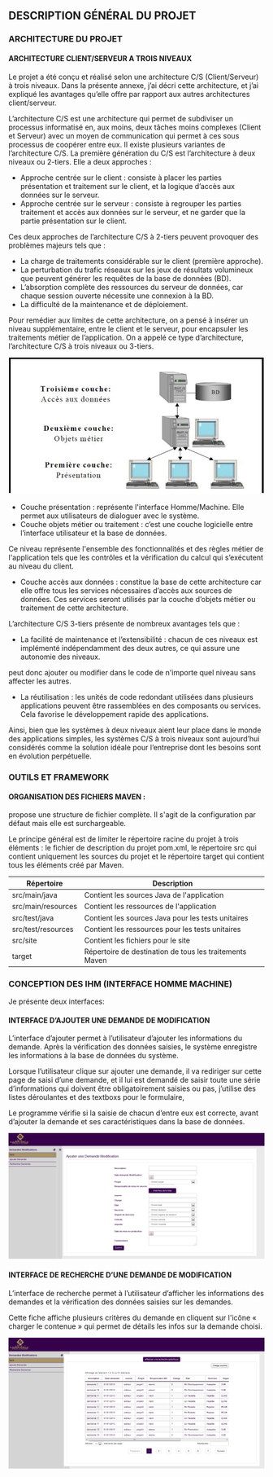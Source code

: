 <h2>DESCRIPTION GÉNÉRAL DU PROJET</h2>
<h3>ARCHITECTURE DU PROJET</h3>
<h4>ARCHITECTURE CLIENT/SERVEUR A TROIS NIVEAUX</h4>
<p>
    Le projet a été conçu et réalisé selon une architecture C/S (Client/Serveur) à trois niveaux. Dans la présente annexe, j’ai décri cette architecture, et j’ai expliqué les avantages qu’elle offre par rapport aux autres architectures client/serveur.
</p>

<p>
    L’architecture C/S est une architecture qui permet de subdiviser un processus informatisé en, aux moins, deux tâches moins complexes (Client et Serveur) avec un moyen de communication qui permet à ces sous processus de coopérer entre eux.
    Il existe plusieurs variantes de l’architecture C/S. La première génération du C/S est l’architecture à deux niveaux ou 2-tiers. Elle a deux approches :
</p>

<ul>
    <li>Approche centrée sur le client : consiste à placer les parties présentation et traitement sur le client, et la logique d’accès aux données sur le serveur.</li>
    <li>Approche centrée sur le serveur : consiste à regrouper les parties traitement et accès aux données sur le serveur, et ne garder que la partie présentation sur le client.</li>
</ul>
<p>
    Ces deux approches de l’architecture C/S à 2-tiers peuvent provoquer des problèmes majeurs tels que :
</p>
<ul>
    <li>La charge de traitements considérable sur le client (première approche).</li>
    <li>La perturbation du trafic réseaux sur les jeux de résultats volumineux que peuvent générer les requêtes de la base de données (BD).</li>
    <li>L’absorption complète des ressources du serveur de données, car chaque session ouverte nécessite une connexion à la BD.</li>
    <li>La difficulté de la maintenance et de déploiement.</li>
</ul>
<p>
    Pour remédier aux limites de cette architecture, on a pensé à insérer un niveau supplémentaire, entre le client et le serveur, pour encapsuler les traitements métier de l’application. On a appelé ce type d’architecture, l’architecture C/S à trois niveaux ou 3-tiers.
</p>
<img src="Image1.PNG">
<ul>
    <li>Couche présentation : représente l'interface Homme/Machine. Elle permet aux utilisateurs de dialoguer avec le système.</li>
    <li>Couche objets métier ou traitement : c’est une couche logicielle entre l’interface utilisateur et la base de données.</li>
</ul>
<p>Ce niveau représente l'ensemble des fonctionnalités et des règles métier de l'application tels que les contrôles et la vérification du calcul qui s’exécutent au niveau du client.</p>
<ul>
    <li>Couche accès aux données : constitue la base de cette architecture car elle offre tous les services nécessaires d’accès aux sources de données. Ces services seront utilisés par la couche d’objets métier ou traitement de cette architecture.</li>
</ul>

<p>L’architecture C/S 3-tiers présente de nombreux avantages tels que :</p>

<ul>
    <li>La facilité de maintenance et l’extensibilité : chacun de ces niveaux est implémenté indépendamment des deux autres, ce qui assure une autonomie des niveaux.</li>
</ul>
<p>peut donc ajouter ou modifier dans le code de n'importe quel niveau sans affecter les autres.</p>
<ul>
    <li>
        La réutilisation : les unités de code redondant utilisées dans plusieurs applications peuvent être rassemblées en des composants ou services. Cela favorise le développement rapide des applications.
    </li>
</ul>
<p>
    Ainsi, bien que les systèmes à deux niveaux aient leur place dans le monde des applications simples, les systèmes C/S à trois niveaux sont aujourd’hui considérés comme la solution idéale pour l’entreprise dont les besoins sont en évolution perpétuelle.
</p>
<h3>OUTILS ET FRAMEWORK</h3>
<h4>ORGANISATION DES FICHIERS MAVEN :</h4>
<p>
    propose une structure de fichier complète. Il s'agit de la configuration par défaut mais elle est surchargeable.
</p>
<p>
    Le principe général est de limiter le répertoire racine du projet à trois éléments : le fichier de description du projet pom.xml, le répertoire src qui contient uniquement les sources du projet et le répertoire target qui contient tous les éléments créé par Maven.
</p>
<table>
    <thead>
      <tr>
        <th>Répertoire</th>
        <th>Description</th>
      </tr>
    </thead>
    <tbody>
      <tr>
        <td>src/main/java</td>
        <td>Contient les sources Java de l'application</td>
      </tr>
      <tr>
        <td>src/main/resources</td>
        <td>Contient les ressources de l'application</td>
      </tr>
      <tr>
        <td>src/test/java</td>
        <td>Contient les sources Java pour les tests unitaires</td>
      </tr>
      <tr>
        <td>src/test/resources</td>
        <td>Contient les ressources pour les tests unitaires</td>
      </tr>
      <tr>
        <td>src/site</td>
        <td>Contient les fichiers pour le site</td>
      </tr>
      <tr>
        <td>target</td>
        <td>Répertoire de destination de tous les traitements Maven</td>
      </tr>
    </tbody>
  </table>
<h3>CONCEPTION DES IHM (INTERFACE HOMME MACHINE)</h3>   
<p>
    Je présente deux interfaces:
</p>
<h4>INTERFACE D’AJOUTER UNE DEMANDE DE MODIFICATION</h4>
<p>L’interface d’ajouter permet à l’utilisateur d’ajouter les informations du demande. Après la vérification des données saisies, le système enregistre les informations à la base de données du système.</p>
<p>Lorsque l’utilisateur clique sur ajouter une demande, il va rediriger sur cette page de saisi d’une demande, et il lui est demandé de saisir toute une série d’informations qui doivent être obligatoirement saisies ou pas, j’utilise des listes déroulantes et des textboxs pour le formulaire,</p>
<p>Le programme vérifie si la saisie de chacun d’entre eux est correcte, avant d’ajouter la demande et ses caractéristiques dans la base de données.</p>
<img src="IHMAJOUT.PNG">

<h4>INTERFACE DE RECHERCHE D’UNE DEMANDE DE MODIFICATION</h4>
<p>L’interface de recherche permet à l’utilisateur d’afficher les informations des demandes et la vérification des données saisies sur les demandes.</p>
<p>Cette fiche affiche plusieurs critères du demande en cliquent sur l'icône « charger le contenue » qui permet de détails les infos sur la demande choisi.</p>

<img src="IHMMODIF.PNG">